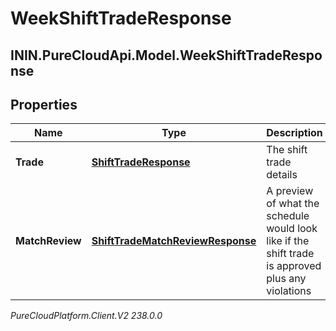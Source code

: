 # WeekShiftTradeResponse

## ININ.PureCloudApi.Model.WeekShiftTradeResponse

## Properties

|Name | Type | Description | Notes|
|------------ | ------------- | ------------- | -------------|
| **Trade** | [**ShiftTradeResponse**](ShiftTradeResponse) | The shift trade details | [optional] |
| **MatchReview** | [**ShiftTradeMatchReviewResponse**](ShiftTradeMatchReviewResponse) | A preview of what the schedule would look like if the shift trade is approved plus any violations | [optional] |



_PureCloudPlatform.Client.V2 238.0.0_
